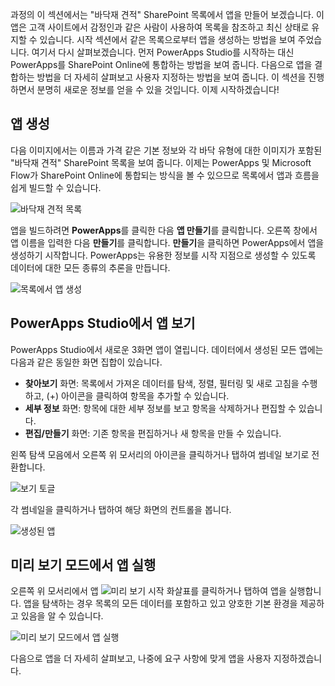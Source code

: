 과정의 이 섹션에서는 "바닥재 견적" SharePoint 목록에서 앱을 만들어 보겠습니다. 이 앱은 고객 사이트에서 감정인과 같은 사람이 사용하여 목록을 참조하고 최신 상태로 유지할 수 있습니다. 시작 섹션에서 같은 목록으로부터 앱을 생성하는 방법을 보여 주었습니다. 여기서 다시 살펴보겠습니다. 먼저 PowerApps Studio를 시작하는 대신 PowerApps를 SharePoint Online에 통합하는 방법을 보여 줍니다. 다음으로 앱을 결합하는 방법을 더 자세히 살펴보고 사용자 지정하는 방법을 보여 줍니다. 이 섹션을 진행하면서 분명히 새로운 정보를 얻을 수 있을 것입니다. 이제 시작하겠습니다!

## <a name="generate-the-app"></a>앱 생성
다음 이미지에서는 이름과 가격 같은 기본 정보와 각 바닥 유형에 대한 이미지가 포함된 "바닥재 견적" SharePoint 목록을 보여 줍니다. 이제는 PowerApps 및 Microsoft Flow가 SharePoint Online에 통합되는 방식을 볼 수 있으므로 목록에서 앱과 흐름을 쉽게 빌드할 수 있습니다.

![바닥재 견적 목록](./media/learning-spo-app-generate/flooring-estimates-list.png)

앱을 빌드하려면 **PowerApps**를 클릭한 다음 **앱 만들기**를 클릭합니다. 오른쪽 창에서 앱 이름을 입력한 다음 **만들기**를 클릭합니다. **만들기**을 클릭하면 PowerApps에서 앱을 생성하기 시작합니다. PowerApps는 유용한 정보를 시작 지점으로 생성할 수 있도록 데이터에 대한 모든 종류의 추론을 만듭니다.

![목록에서 앱 생성](./media/learning-spo-app-generate/generate-app.png)

## <a name="view-the-app-in-powerapps-studio"></a>PowerApps Studio에서 앱 보기
PowerApps Studio에서 새로운 3화면 앱이 열립니다. 데이터에서 생성된 모든 앱에는 다음과 같은 동일한 화면 집합이 있습니다.

* **찾아보기** 화면: 목록에서 가져온 데이터를 탐색, 정렬, 필터링 및 새로 고침을 수행하고, (+) 아이콘을 클릭하여 항목을 추가할 수 있습니다.
* **세부 정보** 화면: 항목에 대한 세부 정보를 보고 항목을 삭제하거나 편집할 수 있습니다.
* **편집/만들기** 화면: 기존 항목을 편집하거나 새 항목을 만들 수 있습니다.

왼쪽 탐색 모음에서 오른쪽 위 모서리의 아이콘을 클릭하거나 탭하여 썸네일 보기로 전환합니다.

![보기 토글](./media/learning-spo-app-generate/toggle-view.png)

각 썸네일을 클릭하거나 탭하여 해당 화면의 컨트롤을 봅니다.

![생성된 앱](./media/learning-spo-app-generate/generate-finished-app.png)

## <a name="run-the-app-in-preview-mode"></a>미리 보기 모드에서 앱 실행
오른쪽 위 모서리에서 앱 ![미리 보기 시작 화살표를](./media/learning-spo-app-generate/f5-arrow-sm.png) 클릭하거나 탭하여 앱을 실행합니다. 앱을 탐색하는 경우 목록의 모든 데이터를 포함하고 있고 양호한 기본 환경을 제공하고 있음을 알 수 있습니다.

![미리 보기 모드에서 앱 실행](./media/learning-spo-app-generate/generate-run-app.png)

다음으로 앱을 더 자세히 살펴보고, 나중에 요구 사항에 맞게 앱을 사용자 지정하겠습니다.


